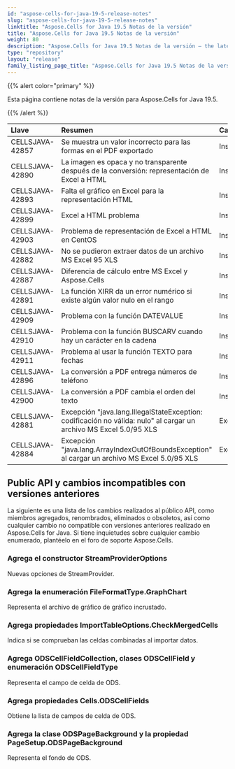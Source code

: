 ```yaml
---
id: "aspose-cells-for-java-19-5-release-notes"
slug: "aspose-cells-for-java-19-5-release-notes"
linktitle: "Aspose.Cells for Java 19.5 Notas de la versión"
title: "Aspose.Cells for Java 19.5 Notas de la versión"
weight: 80
description: "Aspose.Cells for Java 19.5 Notas de la versión – the latest updates and fixes."
type: "repository"
layout: "release"
family_listing_page_title: "Aspose.Cells for Java 19.5 Notas de la versión"
---
```

{{% alert color="primary" %}} 

Esta página contiene notas de la versión para Aspose.Cells for Java 19.5.

{{% /alert %}} 

|**Llave**|**Resumen**|**Categoría**|
|:- |:- |:- |
|CELLSJAVA-42857|Se muestra un valor incorrecto para las formas en el PDF exportado|Insecto|
|CELLSJAVA-42890|La imagen es opaca y no transparente después de la conversión: representación de Excel a HTML|Insecto|
|CELLSJAVA-42893|Falta el gráfico en Excel para la representación HTML|Insecto|
|CELLSJAVA-42899|Excel a HTML problema|Insecto|
|CELLSJAVA-42903|Problema de representación de Excel a HTML en CentOS|Insecto|
|CELLSJAVA-42882|No se pudieron extraer datos de un archivo MS Excel 95 XLS|Insecto|
|CELLSJAVA-42887|Diferencia de cálculo entre MS Excel y Aspose.Cells|Insecto|
|CELLSJAVA-42891|La función XIRR da un error numérico si existe algún valor nulo en el rango|Insecto|
|CELLSJAVA-42909|Problema con la función DATEVALUE|Insecto|
|CELLSJAVA-42910|Problema con la función BUSCARV cuando hay un carácter en la cadena|Insecto|
|CELLSJAVA-42911|Problema al usar la función TEXTO para fechas|Insecto|
|CELLSJAVA-42896|La conversión a PDF entrega números de teléfono|Insecto|
|CELLSJAVA-42900|La conversión a PDF cambia el orden del texto|Insecto|
|CELLSJAVA-42881|Excepción "java.lang.IllegalStateException: codificación no válida: nulo" al cargar un archivo MS Excel 5.0/95 XLS|Excepción|
|CELLSJAVA-42884|Excepción "java.lang.ArrayIndexOutOfBoundsException" al cargar un archivo MS Excel 5.0/95 XLS|Excepción|

## **Public API y cambios incompatibles con versiones anteriores**
La siguiente es una lista de los cambios realizados al público API, como miembros agregados, renombrados, eliminados o obsoletos, así como cualquier cambio no compatible con versiones anteriores realizado en Aspose.Cells for Java. Si tiene inquietudes sobre cualquier cambio enumerado, plantéelo en el foro de soporte Aspose.Cells.
### **Agrega el constructor StreamProviderOptions**
Nuevas opciones de StreamProvider.
### **Agrega la enumeración FileFormatType.GraphChart**
Representa el archivo de gráfico de gráfico incrustado.
### **Agrega propiedades ImportTableOptions.CheckMergedCells**
Indica si se comprueban las celdas combinadas al importar datos.
### **Agrega ODSCellFieldCollection, clases ODSCellField y enumeración ODSCellFieldType**
Representa el campo de celda de ODS.
### **Agrega propiedades Cells.ODSCellFields**
Obtiene la lista de campos de celda de ODS.
### **Agrega la clase ODSPageBackground y la propiedad PageSetup.ODSPageBackground**
Representa el fondo de ODS.
